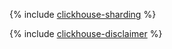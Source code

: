 {% include [clickhouse-sharding](../../_tutorials/dataplatform/clickhouse-sharding.md) %}

{% include [clickhouse-disclaimer](../../_includes/clickhouse-disclaimer.md) %}
